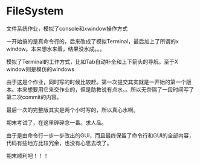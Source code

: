 FileSystem
==========

文件系统作业，模拟了console和xwindow操作方式

一开始搞的是真命令行的，后来改成了模拟Terminal，最后加上了所谓的x window。本来想水来着，结果没水成。。。

模拟了Terminal的工作方式，比如Tab自动补全和上下箭头的导航。至于X window则是模仿的windows

由于这是个作业，同时写的时候比较赶。第一次提交其实就是一开始的第一个版本。本来想要用它来交作业的，但是助教说有点水。。所以无奈隔了一段时间写了第二次commit的内容。

最后一次的完整版其实是两个小时写的，所以真心水啊。

期末考试了，在这里碎碎念一番。求人品。

由于是由命令行一步一步改出的GUI，而且最终保留了命令行和GUI的全部内容，代码有些地方比较冗余，也没有心思去改了。

期末顺利吧！！！

